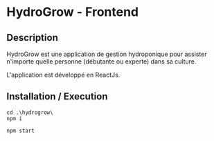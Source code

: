 # HydroGrow - Frontend

## Description

HydroGrow est une application de gestion hydroponique pour assister n'importe quelle personne (débutante ou experte) dans sa culture.

L'application est développé en ReactJs.

## Installation / Execution

```text
cd .\hydrogrow\
npm i 
```

```text
npm start 
```
